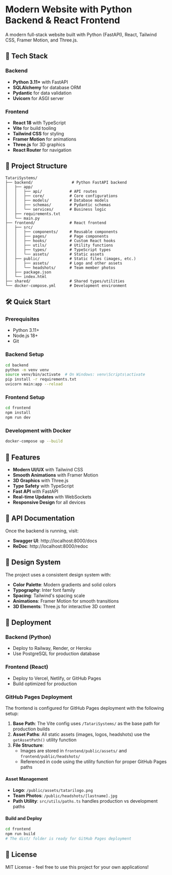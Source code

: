# Modern Website with Python Backend & React Frontend

A modern full-stack website built with Python (FastAPI), React, Tailwind CSS, Framer Motion, and Three.js.

## 🚀 Tech Stack

### Backend
- **Python 3.11+** with FastAPI
- **SQLAlchemy** for database ORM
- **Pydantic** for data validation
- **Uvicorn** for ASGI server

### Frontend
- **React 18** with TypeScript
- **Vite** for build tooling
- **Tailwind CSS** for styling
- **Framer Motion** for animations
- **Three.js** for 3D graphics
- **React Router** for navigation

## 📁 Project Structure

```
TatariSystems/
├── backend/                 # Python FastAPI backend
│   ├── app/
│   │   ├── api/            # API routes
│   │   ├── core/           # Core configurations
│   │   ├── models/         # Database models
│   │   ├── schemas/        # Pydantic schemas
│   │   └── services/       # Business logic
│   ├── requirements.txt
│   └── main.py
├── frontend/               # React frontend
│   ├── src/
│   │   ├── components/     # Reusable components
│   │   ├── pages/          # Page components
│   │   ├── hooks/          # Custom React hooks
│   │   ├── utils/          # Utility functions
│   │   ├── types/          # TypeScript types
│   │   └── assets/         # Static assets
│   ├── public/             # Static files (images, etc.)
│   │   ├── assets/         # Logo and other assets
│   │   └── headshots/      # Team member photos
│   ├── package.json
│   └── index.html
├── shared/                 # Shared types/utilities
└── docker-compose.yml      # Development environment
```

## 🛠️ Quick Start

### Prerequisites
- Python 3.11+
- Node.js 18+
- Git

### Backend Setup
```bash
cd backend
python -m venv venv
source venv/bin/activate  # On Windows: venv\Scripts\activate
pip install -r requirements.txt
uvicorn main:app --reload
```

### Frontend Setup
```bash
cd frontend
npm install
npm run dev
```

### Development with Docker
```bash
docker-compose up --build
```

## 🌟 Features

- **Modern UI/UX** with Tailwind CSS
- **Smooth Animations** with Framer Motion
- **3D Graphics** with Three.js
- **Type Safety** with TypeScript
- **Fast API** with FastAPI
- **Real-time Updates** with WebSockets
- **Responsive Design** for all devices

## 📝 API Documentation

Once the backend is running, visit:
- **Swagger UI**: http://localhost:8000/docs
- **ReDoc**: http://localhost:8000/redoc

## 🎨 Design System

The project uses a consistent design system with:
- **Color Palette**: Modern gradients and solid colors
- **Typography**: Inter font family
- **Spacing**: Tailwind's spacing scale
- **Animations**: Framer Motion for smooth transitions
- **3D Elements**: Three.js for interactive 3D content

## 🚀 Deployment

### Backend (Python)
- Deploy to Railway, Render, or Heroku
- Use PostgreSQL for production database

### Frontend (React)
- Deploy to Vercel, Netlify, or GitHub Pages
- Build optimized for production

### GitHub Pages Deployment

The frontend is configured for GitHub Pages deployment with the following setup:

1. **Base Path**: The Vite config uses `/TatariSystems/` as the base path for production builds
2. **Asset Paths**: All static assets (images, logos, headshots) use the `getAssetPath()` utility function
3. **File Structure**: 
   - Images are stored in `frontend/public/assets/` and `frontend/public/headshots/`
   - Referenced in code using the utility function for proper GitHub Pages paths

#### Asset Management
- **Logo**: `/public/assets/tatarilogo.png`
- **Team Photos**: `/public/headshots/[lastname].jpg`
- **Path Utility**: `src/utils/paths.ts` handles production vs development paths

#### Build and Deploy
```bash
cd frontend
npm run build
# The dist/ folder is ready for GitHub Pages deployment
```

## 📄 License

MIT License - feel free to use this project for your own applications! 